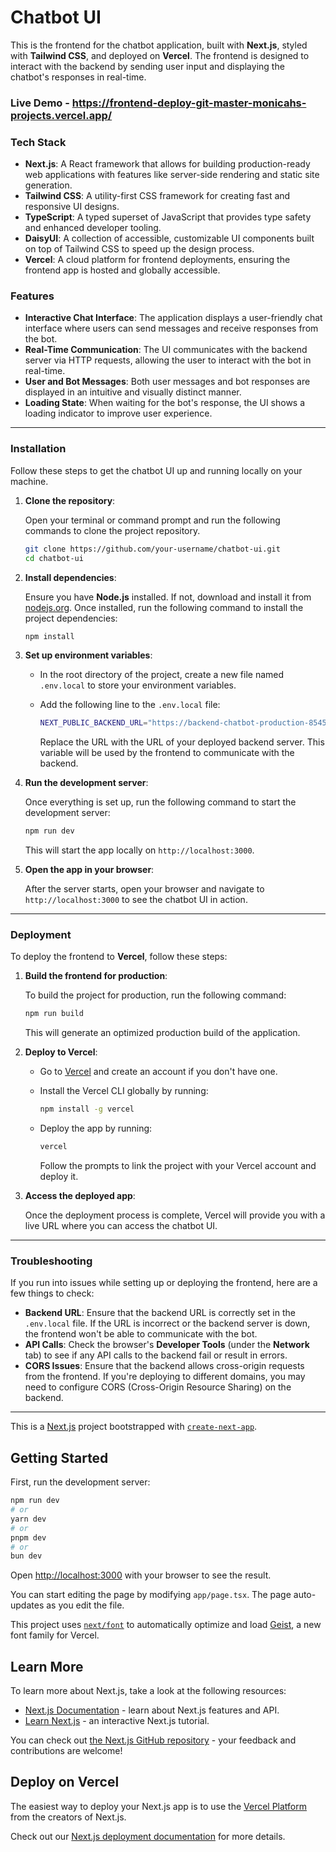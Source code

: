 

# **Chatbot UI**

This is the frontend for the chatbot application, built with **Next.js**, styled with **Tailwind CSS**, and deployed on **Vercel**. The frontend is designed to interact with the backend by sending user input and displaying the chatbot's responses in real-time.

### **Live Demo** - **https://frontend-deploy-git-master-monicahs-projects.vercel.app/**

### **Tech Stack**

- **Next.js**: A React framework that allows for building production-ready web applications with features like server-side rendering and static site generation.
- **Tailwind CSS**: A utility-first CSS framework for creating fast and responsive UI designs.
- **TypeScript**: A typed superset of JavaScript that provides type safety and enhanced developer tooling.
- **DaisyUI**: A collection of accessible, customizable UI components built on top of Tailwind CSS to speed up the design process.
- **Vercel**: A cloud platform for frontend deployments, ensuring the frontend app is hosted and globally accessible.

### **Features**

- **Interactive Chat Interface**: The application displays a user-friendly chat interface where users can send messages and receive responses from the bot.
- **Real-Time Communication**: The UI communicates with the backend server via HTTP requests, allowing the user to interact with the bot in real-time.
- **User and Bot Messages**: Both user messages and bot responses are displayed in an intuitive and visually distinct manner.
- **Loading State**: When waiting for the bot's response, the UI shows a loading indicator to improve user experience.

---

### **Installation**

Follow these steps to get the chatbot UI up and running locally on your machine.

1. **Clone the repository**:

   Open your terminal or command prompt and run the following commands to clone the project repository.

   ```bash
   git clone https://github.com/your-username/chatbot-ui.git
   cd chatbot-ui
   ```

2. **Install dependencies**:

   Ensure you have **Node.js** installed. If not, download and install it from [nodejs.org](https://nodejs.org/). Once installed, run the following command to install the project dependencies:

   ```bash
   npm install
   ```

3. **Set up environment variables**:

   - In the root directory of the project, create a new file named `.env.local` to store your environment variables.
   - Add the following line to the `.env.local` file:

     ```bash
     NEXT_PUBLIC_BACKEND_URL="https://backend-chatbot-production-8545.up.railway.app/"
     ```

     Replace the URL with the URL of your deployed backend server. This variable will be used by the frontend to communicate with the backend.

4. **Run the development server**:

   Once everything is set up, run the following command to start the development server:

   ```bash
   npm run dev
   ```

   This will start the app locally on `http://localhost:3000`.

5. **Open the app in your browser**:

   After the server starts, open your browser and navigate to `http://localhost:3000` to see the chatbot UI in action.

---

### **Deployment**

To deploy the frontend to **Vercel**, follow these steps:

1. **Build the frontend for production**:

   To build the project for production, run the following command:

   ```bash
   npm run build
   ```

   This will generate an optimized production build of the application.

2. **Deploy to Vercel**:

   - Go to [Vercel](https://vercel.com) and create an account if you don't have one.
   - Install the Vercel CLI globally by running:

     ```bash
     npm install -g vercel
     ```

   - Deploy the app by running:

     ```bash
     vercel
     ```

     Follow the prompts to link the project with your Vercel account and deploy it.

3. **Access the deployed app**:

   Once the deployment process is complete, Vercel will provide you with a live URL where you can access the chatbot UI.

---

### **Troubleshooting**

If you run into issues while setting up or deploying the frontend, here are a few things to check:

- **Backend URL**: Ensure that the backend URL is correctly set in the `.env.local` file. If the URL is incorrect or the backend server is down, the frontend won't be able to communicate with the bot.
- **API Calls**: Check the browser's **Developer Tools** (under the **Network** tab) to see if any API calls to the backend fail or result in errors.
- **CORS Issues**: Ensure that the backend allows cross-origin requests from the frontend. If you're deploying to different domains, you may need to configure CORS (Cross-Origin Resource Sharing) on the backend.

---
This is a [Next.js](https://nextjs.org) project bootstrapped with [`create-next-app`](https://nextjs.org/docs/app/api-reference/cli/create-next-app).

## Getting Started

First, run the development server:

```bash
npm run dev
# or
yarn dev
# or
pnpm dev
# or
bun dev
```

Open [http://localhost:3000](http://localhost:3000) with your browser to see the result.

You can start editing the page by modifying `app/page.tsx`. The page auto-updates as you edit the file.

This project uses [`next/font`](https://nextjs.org/docs/app/building-your-application/optimizing/fonts) to automatically optimize and load [Geist](https://vercel.com/font), a new font family for Vercel.

## Learn More

To learn more about Next.js, take a look at the following resources:

- [Next.js Documentation](https://nextjs.org/docs) - learn about Next.js features and API.
- [Learn Next.js](https://nextjs.org/learn) - an interactive Next.js tutorial.

You can check out [the Next.js GitHub repository](https://github.com/vercel/next.js) - your feedback and contributions are welcome!

## Deploy on Vercel

The easiest way to deploy your Next.js app is to use the [Vercel Platform](https://vercel.com/new?utm_medium=default-template&filter=next.js&utm_source=create-next-app&utm_campaign=create-next-app-readme) from the creators of Next.js.

Check out our [Next.js deployment documentation](https://nextjs.org/docs/app/building-your-application/deploying) for more details.
